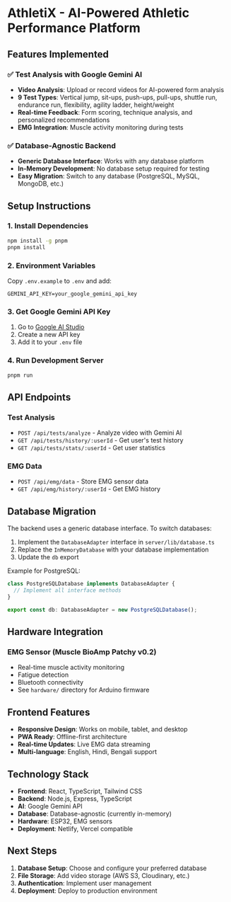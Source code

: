 # AthletiX - AI-Powered Athletic Performance Platform

## Features Implemented

### ✅ Test Analysis with Google Gemini AI
- **Video Analysis**: Upload or record videos for AI-powered form analysis
- **9 Test Types**: Vertical jump, sit-ups, push-ups, pull-ups, shuttle run, endurance run, flexibility, agility ladder, height/weight
- **Real-time Feedback**: Form scoring, technique analysis, and personalized recommendations
- **EMG Integration**: Muscle activity monitoring during tests

### ✅ Database-Agnostic Backend
- **Generic Database Interface**: Works with any database platform
- **In-Memory Development**: No database setup required for testing
- **Easy Migration**: Switch to any database (PostgreSQL, MySQL, MongoDB, etc.)

## Setup Instructions

### 1. Install Dependencies
```bash
npm install -g pnpm
pnpm install
```

### 2. Environment Variables
Copy `.env.example` to `.env` and add:
```
GEMINI_API_KEY=your_google_gemini_api_key
```

### 3. Get Google Gemini API Key
1. Go to [Google AI Studio](https://makersuite.google.com/app/apikey)
2. Create a new API key
3. Add it to your `.env` file

### 4. Run Development Server
```bash
pnpm run
```

## API Endpoints

### Test Analysis
- `POST /api/tests/analyze` - Analyze video with Gemini AI
- `GET /api/tests/history/:userId` - Get user's test history
- `GET /api/tests/stats/:userId` - Get user statistics

### EMG Data
- `POST /api/emg/data` - Store EMG sensor data
- `GET /api/emg/history/:userId` - Get EMG history

## Database Migration

The backend uses a generic database interface. To switch databases:

1. Implement the `DatabaseAdapter` interface in `server/lib/database.ts`
2. Replace the `InMemoryDatabase` with your database implementation
3. Update the `db` export

Example for PostgreSQL:
```typescript
class PostgreSQLDatabase implements DatabaseAdapter {
  // Implement all interface methods
}

export const db: DatabaseAdapter = new PostgreSQLDatabase();
```

## Hardware Integration

### EMG Sensor (Muscle BioAmp Patchy v0.2)
- Real-time muscle activity monitoring
- Fatigue detection
- Bluetooth connectivity
- See `hardware/` directory for Arduino firmware

## Frontend Features

- **Responsive Design**: Works on mobile, tablet, and desktop
- **PWA Ready**: Offline-first architecture
- **Real-time Updates**: Live EMG data streaming
- **Multi-language**: English, Hindi, Bengali support

## Technology Stack

- **Frontend**: React, TypeScript, Tailwind CSS
- **Backend**: Node.js, Express, TypeScript
- **AI**: Google Gemini API
- **Database**: Database-agnostic (currently in-memory)
- **Hardware**: ESP32, EMG sensors
- **Deployment**: Netlify, Vercel compatible

## Next Steps

1. **Database Setup**: Choose and configure your preferred database
2. **File Storage**: Add video storage (AWS S3, Cloudinary, etc.)
3. **Authentication**: Implement user management
4. **Deployment**: Deploy to production environment
